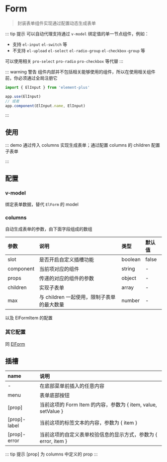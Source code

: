 # Form

> 封装表单组件实现通过配置动态生成表单

::: tip 提示
可以自动代理支持通过 `v-model` 绑定值的单一节点组件，例如：

- 支持 `el-input` `el-switch` 等
- 不支持 `el-upload` `el-select` `el-radio-group` `el-checkbox-group` 等

可以使用相关 `pro-select` `pro-radio` `pro-checkbox` 等代替
:::

::: warning 警告
组件内部并不包括相关能够使用的组件，所以在使用相关组件前，你必须通过全局注册它

```js
import { ElInput } from 'element-plus'

app.use(ElInput)
// 或者
app.component(ElInput.name, ElInput)
```

:::

## 使用

::: demo 通过传入 columns 实现生成表单；通过配置 columns 的 children 配置子表单

<template>
  <p>1. 普通表单</p>
  <pro-form
    v-model="form"
    :columns="columns"
    label-width="120px"
    size="small"
  >
    <template #slot-label>
      <i class="el-icon-time" />
      <span>Date</span>
    </template>
    <template #slot="{ item, value, setValue }">
      <span>{{ item }} - {{ value }} - {{ setValue }}</span>
    </template>
    <template #menu>
      <el-button type="primary">
        Submit
      </el-button>
      <el-button>Cancel</el-button>
    </template>
  </pro-form>
  <p>2. 子表单</p>
  <pro-form
    v-model="form1"
    :columns="columns1"
    label-width="120px"
  >
    <template #address="{ value, setValue }">
      <pro-input-tag
        :model-value="value"
        @update:modelValue="setValue"
      />
    </template>
    <template #menu>
      <el-button type="primary">
        Submit
      </el-button>
      <el-button>Cancel</el-button>
    </template>
  </pro-form>
</template>

<script>
import { ref } from 'vue'

export default {
  setup() {
    const form = ref({})
    const form1 = ref({})
    const list = [
      { value: 'Go', tag: 'go', disabled: true },
      { value: 'JavaScript', tag: 'javascript' },
      { value: 'Python', tag: 'python' },
    ]
    const columns = ref([
      {
        // label: 'Slot',
        prop: 'slot',
        component: 'el-input',
        slot: true,
      },
      {
        label: 'input',
        prop: 'input',
        component: 'el-input',
        props: {
          clearable: true,
          placeholder: 'placeholder',
        },
      },
      {
        label: 'input-tag',
        prop: 'inputTag',
        component: 'pro-input-tag',
        props: {
          placeholder: 'Click the space after input',
        },
      },
      {
        label: 'autocomplete-tag',
        prop: 'autocompleteTag',
        component: 'pro-autocomplete-tag',
        props: {
          fetchSuggestions: querySearch,
          placeholder: 'Click the space after input',
        },
      },
      {
        label: 'radio',
        prop: 'radio',
        component: 'pro-radio',
        props: {
          data: list,
          config: { label: 'tag' },
        },
      },
      {
        label: 'radio-button',
        prop: 'radioButton',
        component: 'pro-radio-button',
        props: {
          data: list,
          config: { label: 'tag' },
        },
      },
      {
        label: 'checkbox',
        prop: 'checkbox',
        component: 'pro-checkbox',
        props: {
          data: list,
          config: { label: 'tag' },
        },
      },
      {
        label: 'checkbox-button',
        prop: 'checkboxButton',
        component: 'pro-checkbox-button',
        props: {
          data: list,
          config: { label: 'tag' },
        },
      },
      {
        label: 'select',
        prop: 'select',
        component: 'pro-select',
        props: {
          data: list,
          config: { label: 'tag' },
        },
      },
    ])
    const columns1 = ref([
      {
        label: 'Date',
        prop: 'date',
        component: 'el-input',
      },
      {
        label: 'User',
        prop: 'user',
        // max: 3,
        size: 'mini',
        children: [
          {
            label: 'Name',
            prop: 'name',
            component: 'el-input',
          },
          {
            label: 'Address',
            prop: 'address',
            component: 'el-input',
          },
        ],
      },
    ])

    function querySearch(queryString, cb) {
      cb(
        queryString
          ? list.filter((i) => {
              return i.value.indexOf(queryString.toLowerCase()) === 0
            })
          : list
      )
    }

    return {
      form,
      columns,
      form1,
      columns1,
    }
  }
}
</script>

:::

## 配置

### v-model

绑定表单数据，替代 `ElForm` 的 model

### columns

自动生成表单的参数，由下面字段组成的数组

| 参数      | 说明                                       | 类型    | 默认值 |
| :-------- | :----------------------------------------- | :------ | :----- |
| slot      | 是否开启自定义插槽功能                     | boolean | false  |
| component | 当前项对应的组件                           | string  | -      |
| props     | 传递的对应的组件的参数                     | object  | -      |
| children  | 实现子表单                                 | array   | -      |
| max       | 与 children 一起使用，限制子表单的最大数量 | number  | -      |

以及 ElFormItem 的配置

### 其它配置

同 [ElForm](https://element-plus.gitee.io/#/zh-CN/component/form)

## 插槽

| name         | 说明                                                           |
| :----------- | :------------------------------------------------------------- |
| -            | 在底部菜单前插入的任意内容                                     |
| menu         | 表单底部按钮                                                   |
| [prop]       | 当前这项的 Form Item 的内容，参数为 { item, value, setValue }  |
| [prop]-label | 当前这项的标签文本的内容，参数为 { item }                      |
| [prop]-error | 当前这项的自定义表单校验信息的显示方式，参数为 { error, item } |

::: tip 提示
[prop] 为 columns 中定义的 prop
:::
